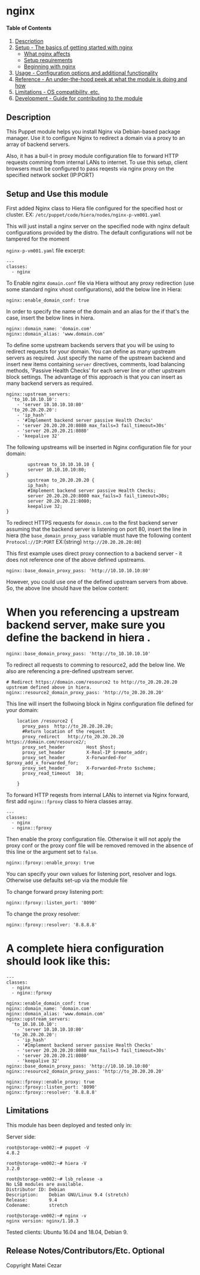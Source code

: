 # nginx

#### Table of Contents

1. [Description](#description)
1. [Setup - The basics of getting started with nginx](#setup)
    * [What nginx affects](#what-nginx-affects)
    * [Setup requirements](#setup-requirements)
    * [Beginning with nginx](#beginning-with-nginx)
1. [Usage - Configuration options and additional functionality](#usage)
1. [Reference - An under-the-hood peek at what the module is doing and how](#reference)
1. [Limitations - OS compatibility, etc.](#limitations)
1. [Development - Guide for contributing to the module](#development)

## Description

This Puppet module helps you install Nginx via Debian-based package manager.
Use it to configure Nginx to redirect a domain via a proxy to an array of backend servers.

Also, it has a buil-t in proxy module configuration file to forward HTTP requests comming from internal LANs to internet. 
To use this setup, client browsers must be configured to pass reqests via nginx proxy on the specified network socket (IP:PORT)


## Setup and Use this module

First added Nginx class to Hiera file configured for the specified host or cluster. EX: `/etc/puppet/code/hiera/nodes/nginx-p-vm001.yaml`

This will just install a nginx server on the specified node with nginx default configurations provided by the distro. The default configurations will not be tampered for the moment

`nginx-p-vm001.yaml` file excerpt:

```
---
classes:
  - nginx
```


To Enable nginx `domain.conf` file via Hiera without any proxy redirection (use some standard nginx vhost configurations), add the below line in Hiera:

```
nginx::enable_domain_conf: true
```


In order to specify the name of the domain and an alias for the if that's the case, insert the below lines in hiera.

```
nginx::domain_name: 'domain.com'
nginx::domain_alias: 'www.domain.com'
```


To define some upstream backends servers that you will be using to redirect requests for your domain. 
You can define as many upstream servers as required. Just specify the name of the upstream backend and insert new items containing `server` directives, comments, load balancing methods, 'Passive Health Checks' for each server line or other upstream block settings. The advantage of this approach is that you can insert as many backend servers as required.

```
nginx::upstream_servers:
  'to_10.10.10.10':
    - 'server 10.10.10.10:80'
  'to_20.20.20.20':
    - 'ip_hash'
    - '#Implement backend server passive Health Checks'
    - 'server 20.20.20.20:8080 max_fails=3 fail_timeout=30s'
    - 'server 20.20.20.21:8080'
    - 'keepalive 32'
```

The following upstreams will be inserted in Nginx configuration file for your domain:

```
        upstream to_10.10.10.10 {
        server 10.10.10.10:80;
}
        upstream to_20.20.20.20 {
        ip_hash;
        #Implement backend server passive Health Checks;
        server 20.20.20.20:8080 max_fails=3 fail_timeout=30s;
        server 20.20.20.21:8080;
        keepalive 32;
}
```
    
To redirect HTTPS requests for `domain.com` to the first backend server assuming that the backend server is listening on port 80, insert the line in hiera (the `base_domain_proxy_pass` variable must have the following content `Protocol://IP:PORT` EX:(string) `http://20.20.20.20:80`)

This first example uses direct proxy connection to a backend server  -  it does not reference one of the above defined upstreams. 

```
nginx::base_domain_proxy_pass: 'http://10.10.10.10:80'
```

However, you could use one of the defined upstream servers from above. So, the above line should have the below content:
# When you referencing a upstream  backend server, make sure you define the backend in hiera .
```
nginx::base_domain_proxy_pass: 'http://to_10.10.10.10'
```

To redirect all requests to comming to resource2, add the below line.  We also are referencing a pre-defined upstream server.  

```
# Redirect https://domain.com/resource2 to http://to_20.20.20.20 upstream defined above in hiera.
nginx::resource2_domain_proxy_pass: 'http://to_20.20.20.20'
```

This line will insert the follwoing block in Nginx configuration file defined for your domain:

```
    location /resource2 {
      proxy_pass  http://to_20.20.20.20;
      #Return location of the request
      proxy_redirect   http://to_20.20.20.20 https://domain.com/resource2/;
      proxy_set_header        Host $host;
      proxy_set_header        X-Real-IP $remote_addr;
      proxy_set_header        X-Forwarded-For $proxy_add_x_forwarded_for;
      proxy_set_header        X-Forwarded-Proto $scheme;
      proxy_read_timeout  10;

    }
```



To forward HTTP reqests from internal LANs to internet via Nginx forward, first add `nginx::fproxy` class to hiera classes array.

```
---
classes:
  - nginx
  - nginx::fproxy
```

Then enable the proxy configuration file. Otherwise it will not apply the proxy conf or the proxy conf file will be removed removed in the absence of this line or the argument set to `false`.

```
nginx::fproxy::enable_proxy: true
```

You can specify your own values for listening port, resolver and logs. Otherwise use defaults set-up via the module file

To change forward proxy listening port:

```
nginx::fproxy::listen_port: '8090'
```

To change the proxy resolver:

```
nginx::fproxy::resolver: '8.8.8.8'
```


# A complete hiera configuration should look like this:

```
---
classes:
  - nginx
  - nginx::fproxy

nginx::enable_domain_conf: true
nginx::domain_name: 'domain.com'
nginx::domain_alias: 'www.domain.com'
nginx::upstream_servers:
  'to_10.10.10.10':
    - 'server 10.10.10.10:80'
  'to_20.20.20.20':
    - 'ip_hash'
    - '#Implement backend server passive Health Checks'
    - 'server 20.20.20.20:8080 max_fails=3 fail_timeout=30s'
    - 'server 20.20.20.21:8080'
    - 'keepalive 32'
nginx::base_domain_proxy_pass: 'http://10.10.10.10:80'
nginx::resource2_domain_proxy_pass: 'http://to_20.20.20.20'

nginx::fproxy::enable_proxy: true
nginx::fproxy::listen_port: '8090'
nginx::fproxy::resolver: '8.8.8.8'

```

## Limitations

This module has been deployed and tested only in:

Server side:

```
root@storage-vm002:~# puppet -V
4.8.2

root@storage-vm002:~# hiera -V
3.2.0

root@storage-vm002:~# lsb_release -a
No LSB modules are available.
Distributor ID: Debian
Description:    Debian GNU/Linux 9.4 (stretch)
Release:        9.4
Codename:       stretch

root@storage-vm002:~# nginx -v
nginx version: nginx/1.10.3
```

Tested clients: Ubuntu 16.04 and 18.04, Debian 9.



## Release Notes/Contributors/Etc. **Optional**

Copyright Matei Cezar
